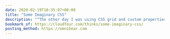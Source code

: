 ```yaml
---
date: 2020-02-19T10:35:07+00:00
title: "Some Imaginary CSS"
description: "“The other day I was using CSS grid and custom properties to solve some problems that would have seemed almost impossible only a year or two ago. This made me wonder: What CSS could I be writing in a few years that might seem far-fetched today?”"
bookmark_of: https://cloudfour.com/thinks/some-imaginary-css/
posting_method: https://omnibear.com
---
```

